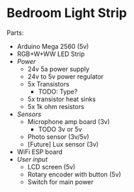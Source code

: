 # Bedroom Light Strip

Parts:

- Arduino Mega 2560 (5v)
- RGB+W+WW LED Strip
- _Power_
  - 24v 5a power supply
  - 24v to 5v power regulator
  - 5x Transistors
    - TODO: Type?
  - 5x transistor heat sinks
  - 5x 1k ohm resistors
- _Sensors_
  - Microphone amp board (3v)
    - TODO 3v or 5v
  - Photo sensor (3v/5v)
  - [Future] Lux sensor (3v)
- WiFi ESP board
- _User input_
  - LCD screen (5v)
  - Rotary encoder with button (5v)
  - Switch for main power
